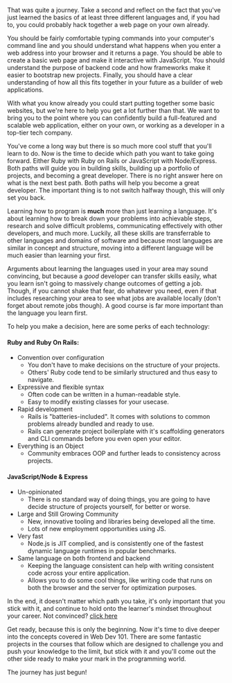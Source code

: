 That was quite a journey.  Take a second and reflect on the fact that you've just learned the basics of at least three different languages and, if you had to, you could probably hack together a web page on your own already.  

You should be fairly comfortable typing commands into your computer's command line and you should understand what happens when you enter a web address into your browser and it returns a page.  You should be able to create a basic web page and make it interactive with JavaScript.  You should understand the purpose of backend code and how frameworks make it easier to bootstrap new projects.  Finally, you should have a clear understanding of how all this fits together in your future as a builder of web applications.

With what you know already you could start putting together some basic websites, but we're here to help you get a lot further than that. We want to bring you to the point where you can confidently build a full-featured and scalable web application, either on your own, or working as a developer in a top-tier tech company.  

You've come a long way but there is so much more cool stuff that you'll learn to do. Now is the time to decide which path you want to take going forward. Either Ruby with Ruby on Rails or JavaScript with Node/Express. Both paths will guide you in building skills, building up a portfolio of projects, and becoming a great developer. There is no right answer here on what is the next best path. Both paths will help you become a great developer. The important thing is to not switch halfway though, this will only set you back.

Learning how to program is **much** more than just learning a language. It's about learning how to break down your problems into achievable steps, research and solve difficult problems, communicating effectively with other developers, and much more. Luckily, all these skills are transferrable to other languages and domains of software and because most languages are similar in concept and structure, moving into a different language will be much easier than learning your first.

Arguments about learning the languages used in your area may sound convincing, but because a _good_ developer can transfer skills easily, what you learn isn't going to massively change outcomes of getting a job. Though, if you cannot shake that fear, do whatever you need, even if that includes researching your area to see what jobs are available locally (don't forget about remote jobs though). A good course is far more important than the language you learn first. 

To help you make a decision, here are some perks of each technology:

#### Ruby and Ruby On Rails: 
* Convention over configuration
  - You don't have to make decisions on the structure of your projects.
  - Others' Ruby code tend to be similarly structured and thus easy to navigate.
* Expressive and flexible syntax
  - Often code can be written in a human-readable style.
  - Easy to modify existing classes for your usecase.
* Rapid development
  - Rails is "batteries-included". It comes with solutions to common problems already bundled and ready to use.
  - Rails can generate project boilerplate with it's scaffolding generators and CLI commands before you even open your editor.
* Everything is an Object
  - Community embraces OOP and further leads to consistency across projects.

#### JavaScript/Node & Express
* Un-opinionated
  - There is no standard way of doing things, you are going to have decide structure of projects yourself, for better or worse.
* Large and Still Growing Community
  - New, innovative tooling and libraries being developed all the time.
  - Lots of new employment opportunities using JS.
* Very fast
  - Node.js is JIT complied, and is consistently one of the fastest dynamic language runtimes in popular benchmarks.
* Same language on both frontend and backend
  - Keeping the language consistent can help with writing consistent code across your entire application.
  - Allows you to do some cool things, like writing code that runs on both the browser and the server for optimization purposes.

In the end, it doesn't matter which path you take, it's only important that you stick with it, and continue to hold onto the learner's mindset throughout your career. Not convinced? [click here](https://medium.com/@bycdiaz/choosing-the-right-language-a-short-guide-on-how-not-to-ruin-your-career-2b353be1371)

Get ready, because this is only the beginning. Now it's time to dive deeper into the concepts covered in Web Dev 101. There are some fantastic projects in the courses that follow which are designed to challenge you and push your knowledge to the limit, but stick with it and you'll come out the other side ready to make your mark in the programming world. 

The journey has just begun!
